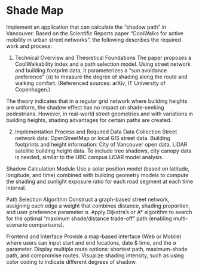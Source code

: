 # Shade Map
Implement an application that can calculate the “shadow path” in Vancouver:
Based on the Scientific Reports paper “CoolWalks for active mobility in urban street networks”, the following describes the required work and process:

1. Technical Overview and Theoretical Foundations
The paper proposes a CoolWalkability index and a path selection model. Using street network and building footprint data, it parameterizes a “sun avoidance preference” (α) to measure the degree of shading along the route and walking comfort. (Referenced sources: arXiv, IT University of Copenhagen.)

The theory indicates that in a regular grid network where building heights are uniform, the shadow effect has no impact on shade-seeking pedestrians. However, in real-world street geometries and with variations in building heights, shading advantages for certain paths are created.

2. Implementation Process and Required Data
Data Collection
Street network data: OpenStreetMap or local GIS street data.
Building footprints and height information: City of Vancouver open data, LiDAR satellite building height data.
To include tree shadows, city canopy data is needed, similar to the UBC campus LiDAR model analysis.

Shadow Calculation Module
Use a solar position model (based on latitude, longitude, and time) combined with building geometry models to compute the shading and sunlight exposure ratio for each road segment at each time interval.

Path Selection Algorithm
Construct a graph-based street network, assigning each edge a weight that combines distance, shading proportion, and user preference parameter α.
Apply Dijkstra’s or A* algorithm to search for the optimal “maximum shade/distance trade-off” path (enabling multi-scenario comparisons).

Frontend and Interface
Provide a map-based interface (Web or Mobile) where users can input start and end locations, date & time, and the α parameter.
Display multiple route options: shortest path, maximum-shade path, and compromise routes.
Visualize shading intensity, such as using color coding to indicate different degrees of shadow.


